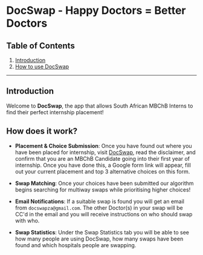 # DocSwap - Happy Doctors = Better Doctors

## Table of Contents

1. [Introduction](#introduction)
2. [How to use DocSwap](#how-does-it-work)

---

## Introduction

Welcome to **DocSwap**, the app that allows South African MBChB Interns to find their perfect internship placement!

## How does it work?

- **Placement & Choice Submission**: Once you have found out where you have been placed for internship, visit [DocSwap](https://docswap.streamlit.app/), read the disclaimer, and confirm that you are an MBChB Candidate going into their first year of internship. Once you have done this, a Google form link will appear, fill out your current placement and top 3 alternative choices on this form.

- **Swap Matching**: Once your choices have been submitted our algorithm begins searching for multiway swaps while prioritising higher choices!

- **Email Notifications**: If a suitable swap is found you will get an email from `docswapza@gmail.com`. The other Doctor(s) in your swap will be CC'd in the email and you will receive instructions on who should swap with who.

- **Swap Statistics**: Under the Swap Statistics tab you will be able to see how many people are using DocSwap, how many swaps have been found and which hospitals people are swapping.
